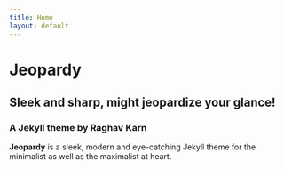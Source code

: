 ```yaml
---
title: Home
layout: default
---
```


# Jeopardy
## Sleek and sharp, might jeopardize your glance!
### A Jekyll theme by Raghav Karn

**Jeopardy** is a sleek, modern and eye-catching Jekyll theme for the minimalist as well as the maximalist at heart.
